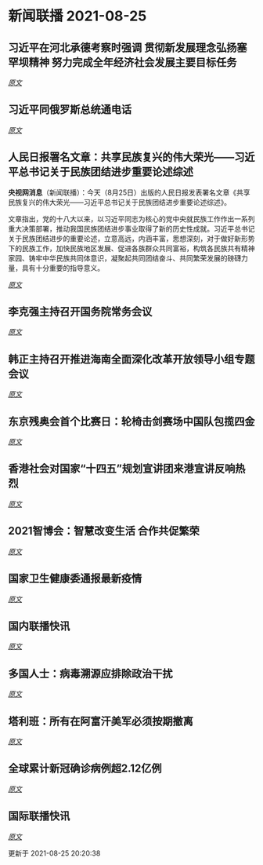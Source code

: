 # 新闻联播 2021-08-25

## 习近平在河北承德考察时强调 贯彻新发展理念弘扬塞罕坝精神 努力完成全年经济社会发展主要目标任务



*[原文](https://tv.cctv.com/2021/08/25/VIDEThRnZvfHtjI68jzeEhLH210825.shtml)*

## 习近平同俄罗斯总统通电话



*[原文](https://tv.cctv.com/2021/08/25/VIDEIhNgfecKRaKONjTYSTKf210825.shtml)*

## 人民日报署名文章：共享民族复兴的伟大荣光——习近平总书记关于民族团结进步重要论述综述

**央视网消息**（新闻联播）：今天（8月25日）出版的人民日报发表署名文章《共享民族复兴的伟大荣光——习近平总书记关于民族团结进步重要论述综述》。

文章指出，党的十八大以来，以习近平同志为核心的党中央就民族工作作出一系列重大决策部署，推动我国民族团结进步事业取得了新的历史性成就。习近平总书记关于民族团结进步的重要论述，立意高远，内涵丰富，思想深刻，对于做好新形势下的民族工作，加快民族地区发展、促进各族群众共同富裕，构筑各民族共有精神家园、铸牢中华民族共同体意识，凝聚起共同团结奋斗、共同繁荣发展的磅礴力量，具有十分重要的指导意义。

*[原文](https://tv.cctv.com/2021/08/25/VIDELzGw8OJS2faf0XMVPeqG210825.shtml)*

## 李克强主持召开国务院常务会议



*[原文](https://tv.cctv.com/2021/08/25/VIDEr1lNlSH4FBXA4SaAso8u210825.shtml)*

## 韩正主持召开推进海南全面深化改革开放领导小组专题会议



*[原文](https://tv.cctv.com/2021/08/25/VIDEvSM6qsEjwASYIufUl59C210825.shtml)*

## 东京残奥会首个比赛日：轮椅击剑赛场中国队包揽四金



*[原文](https://tv.cctv.com/2021/08/25/VIDEIM71PbEg1fzZaueFLNpJ210825.shtml)*

## 香港社会对国家“十四五”规划宣讲团来港宣讲反响热烈



*[原文](https://tv.cctv.com/2021/08/25/VIDERYJgCoPeOLvBHc9G8UNC210825.shtml)*

## 2021智博会：智慧改变生活 合作共促繁荣



*[原文](https://tv.cctv.com/2021/08/25/VIDEtsFTziUZt61dixsKaccI210825.shtml)*

## 国家卫生健康委通报最新疫情



*[原文](https://tv.cctv.com/2021/08/25/VIDE8Ou1whwLV7Ba1i2aVcu4210825.shtml)*

## 国内联播快讯



*[原文](https://tv.cctv.com/2021/08/25/VIDEl08z8Jd2o7L193Xvbl9A210825.shtml)*

## 多国人士：病毒溯源应排除政治干扰



*[原文](https://tv.cctv.com/2021/08/25/VIDEuWtZBoo8mrY1vL1mk4jk210825.shtml)*

## 塔利班：所有在阿富汗美军必须按期撤离



*[原文](https://tv.cctv.com/2021/08/25/VIDElrhSHPHgTfQrc5siEGtq210825.shtml)*

## 全球累计新冠确诊病例超2.12亿例



*[原文](https://tv.cctv.com/2021/08/25/VIDEJ2xGRZHc0DKe0rIRAhgR210825.shtml)*

## 国际联播快讯



*[原文](https://tv.cctv.com/2021/08/25/VIDEu3TClsWMkBCPEaohd8oX210825.shtml)*


更新于 2021-08-25 20:20:38
  
